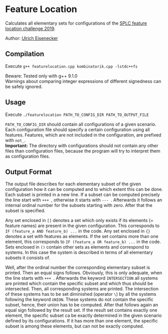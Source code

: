 # Feature Location

Calculates all elementary sets for configurations of the [SPLC feature location challenge 2019](https://variability-challenges.github.io/2018/ArgoUMLSPL/index.html).

Author: [Ulrich Eisenecker](http://home.uni-leipzig.de/svis/Research%20Group/#UlrichEisenecker)

## Compilation

Execute `g++ featurelocation.cpp kombinatorik.cpp -lstdc++fs`

Beware: Tested only with g++ 9.1.0  
Warnings about comparing integer expressions of different signedness can be safely ignored.

## Usage

Execute `./featurelocation PATH_TO_CONFIG_DIR PATH_TO_OUTPUT_FILE`

`PATH_TO_CONFIG_DIR` should contain all configurations of a given scenario.
Each configuration file should specify a certain configuration using all features.
Features, which are not included in the configuration, are prefixed with `not_`.  
**Important:** The directory with configurations should not contain any other files than configuration files, because the program will try to interpret them as configuration files.

## Output Format

The output file describes for each elementary subset of the given configuration how it can be computed  and to which extent this can be done.
Each subset is printed in a new line.
If a subset can be computed precisely the line start with `+++ `, otherwise it starts with `--- `. 
Afterwards it follows an internal ordinal number for the subsets starting with zero. 
After that the subset is specified.

Any set enclosed in `[]` denotes a set which only exists if its elements (= feature names) are present in the given configuration. 
This corresponds to `IF (feature_a AND feature_b) ...` in the code.
Any set enclosed in `{}` denotes a set with features as elements. 
If the set contains more than one element, this corresponds to `IF (feature_a OR feature_b) ...` in the code.
Sets enclosed in `()` contain other sets as elements and correspond to systems. 
In this case the system is described in terms of all elementary subsets it consists of.

Well, after the ordinal number the corresponding elementary subset is printed. 
Then an equal signs follows.
Obviously, this is only adequate, when the line starts with `+++ `.
Afterwards the keyword `INTERSECTION` all systems are printed which contain the specific subset and which thus should be intersected. 
Then, all corresponding systems are printed. 
The intersection of these systems has to be set diminished (operator `\`) by all the systems following the keyword `UNION`. 
These systems do not contain the specific subset, hence, their union has to be computed.
After that follows again an equal sign followed by the result set.
If the result set contains exactly one element, the specific subset ca be exactly determined in the given scenario defined by its configurations.
If it has more than one element, the specific subset is among these elements, but can not be exactly computed.
